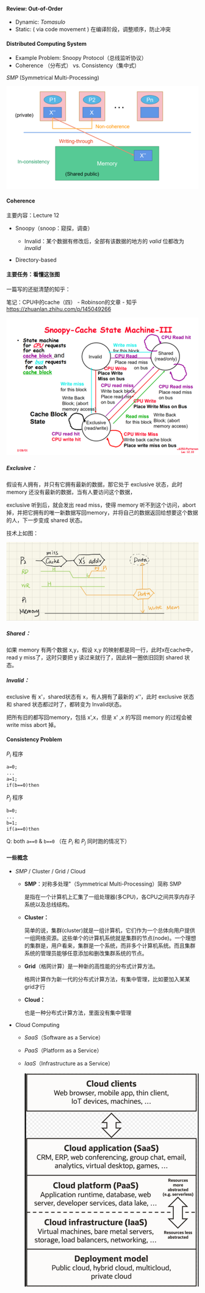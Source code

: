#### Review: Out-of-Order

- Dynamic: $Tomasulo$
- Static: ( via code movement ) 在编译阶段，调整顺序，防止冲突

#### Distributed Computing System

- Example Problem: Snoopy Protocol（总线监听协议）
- Coherence （分布式） vs. Consistency（集中式）

$SMP$ (Symmetrical Multi-Processing)

![1](1.jpg)

#### Coherence

主要内容：Lecture 12

- Snoopy（snoop：窥探，调查）

  - Invalid：某个数据有修改后，全部有该数据的地方的 $valid$ 位都改为 $invalid$

- Directory-based

#### 主要任务：看懂这张图

一篇写的还挺清楚的知乎：

笔记：CPU中的cache（四） - Robinson的文章 - 知乎 https://zhuanlan.zhihu.com/p/145049266

![2](2.jpg)

##### Exclusive：

假设有人拥有，并只有它拥有最新的数据，那它处于 exclusive 状态，此时 memory 还没有最新的数据，当有人要访问这个数据，

exclusive 听到后，就会发出 read miss，使得 memory 听不到这个访问，abort 掉，并把它拥有的唯一新数据写回memory，并将自己的数据返回给想要这个数据的人，下一步变成 shared 状态。

技术上如图：

![3](3.jpg)

##### Shared：

如果 memory 有两个数据 x,y，假设 x,y 的映射都是同一行，此时x在cache中，read y miss了，这时只要把 y 读过来就行了，因此转一圈依旧回到 shared 状态。

##### Invalid：

exclusive 有 x'，shared状态有 x，有人拥有了最新的 x’‘，此时 exclusive 状态和 shared 状态都过时了，都转变为 Invalid状态。

把所有旧的都写回memory，包括 x',x，但是 x' ,x 的写回 memory 的过程会被 write miss abort 掉。

#### Consistency Problem

$P_i$ 程序

```
a=0;
...
a=1;
if(b==0)then
```

$P_j$ 程序

```
b=0;
...
b=1;
if(a==0)then
```

Q: both `a==0` & `b==0` （在 $P_i$ 和 $P_j$ 同时跑的情况下）

#### 一些概念

- $SMP$ / Cluster / Grid / Cloud

  - **SMP**：对称多处理"（Symmetrical Multi-Processing）简称 SMP

    是指在一个计算机上汇集了一组处理器(多CPU)，各CPU之间共享内存子系统以及总线结构。

  - **Cluster：**

    简单的说，集群(cluster)就是一组计算机，它们作为一个总体向用户提供一组网络资源。这些单个的计算机系统就是集群的节点(node)。一个理想的集群是，用户看来，集群是一个系统，而非多个计算机系统。而且集群系统的管理员能够任意添加和删改集群系统的节点。

  - **Grid**（格网计算）是一种新的高性能的分布式计算方法。

    格网计算作为新一代的分布式计算方法，有集中管理，比如要加入某某grid才行

  - **Cloud：**

    也是一种分布式计算方法，里面没有集中管理

- Cloud Computing

  - $SaaS$（Software as a Service）

  - $PaaS$（Platform as a Service）

  - $IaaS$（Infrastructure as a Service）

    ![4](4.jpg)